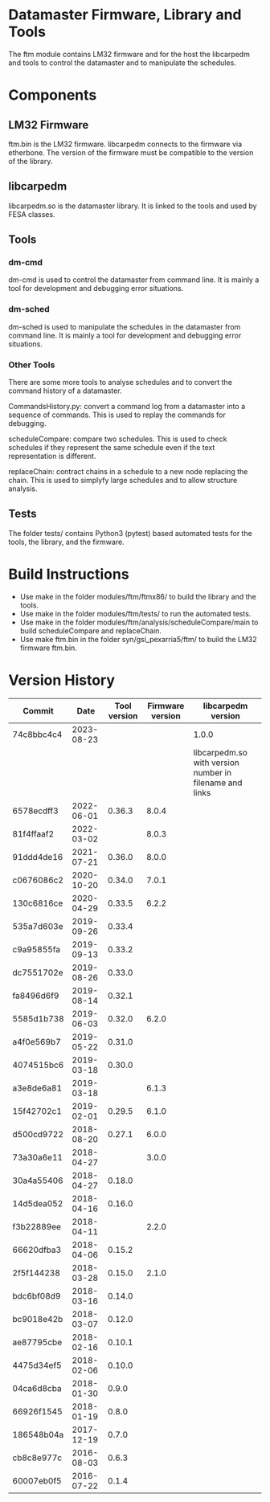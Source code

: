 # Datamaster Firmware, Library and Tools
The ftm module contains LM32 firmware and for the host the libcarpedm
and tools to control the datamaster and to manipulate the schedules.

# Components
## LM32 Firmware
ftm.bin is the LM32 firmware. libcarpedm connects to the firmware via
etherbone. The version of the firmware must be compatible to the version
of the library.

## libcarpedm
libcarpedm.so is the datamaster library. It is linked to the tools and
used by FESA classes.

## Tools
### dm-cmd
dm-cmd is used to control the datamaster from command line. It is mainly
a tool for development and debugging error situations.

### dm-sched
dm-sched is used to manipulate the schedules in the datamaster from
command line. It is mainly a tool for development and debugging error
situations.

### Other Tools
There are some more tools to analyse schedules and to convert the
command history of a datamaster.

CommandsHistory.py: convert a command log from a datamaster into a
sequence of commands. This is used to replay the commands for
debugging.

scheduleCompare: compare two schedules. This is used to check schedules
if they represent the same schedule even if the text representation is
different.

replaceChain: contract chains in a schedule to a new node replacing the
chain. This is used to simplyfy large schedules and to allow structure
analysis.

## Tests
The folder tests/ contains Python3 (pytest) based automated tests for
the tools, the library, and the firmware.

# Build Instructions
* Use make in the folder modules/ftm/ftmx86/ to build the library and the tools.
* Use make in the folder modules/ftm/tests/ to run the automated tests.
* Use make in the folder modules/ftm/analysis/scheduleCompare/main to build
scheduleCompare and replaceChain.
* Use make ftm.bin in the folder syn/gsi_pexarria5/ftm/ to build the LM32
firmware ftm.bin.

# Version History

| Commit     | Date       | Tool version | Firmware version | libcarpedm version |
| --- | --- | --- | --- | --- |
| 74c8bbc4c4 | 2023-08-23 |              |                  | 1.0.0 |
|||||libcarpedm.so with version number in filename and links 
| 6578ecdff3 | 2022-06-01 | 0.36.3       | 8.0.4            | |
| 81f4ffaaf2 | 2022-03-02 |              | 8.0.3            | |
| 91ddd4de16 | 2021-07-21 | 0.36.0       | 8.0.0            | |
| c0676086c2 | 2020-10-20 | 0.34.0       | 7.0.1            | |
| 130c6816ce | 2020-04-29 | 0.33.5       | 6.2.2            | |
| 535a7d603e | 2019-09-26 | 0.33.4       |                  | |
| c9a95855fa | 2019-09-13 | 0.33.2       |                  | |
| dc7551702e | 2019-08-26 | 0.33.0       |                  | |
| fa8496d6f9 | 2019-08-14 | 0.32.1       |                  | |
| 5585d1b738 | 2019-06-03 | 0.32.0       | 6.2.0            | |
| a4f0e569b7 | 2019-05-22 | 0.31.0       |                  | |
| 4074515bc6 | 2019-03-18 | 0.30.0       |                  | |
| a3e8de6a81 | 2019-03-18 |              | 6.1.3            | |
| 15f42702c1 | 2019-02-01 | 0.29.5       | 6.1.0            | |
| d500cd9722 | 2018-08-20 | 0.27.1       | 6.0.0            | |
| 73a30a6e11 | 2018-04-27 |              | 3.0.0            | |
| 30a4a55406 | 2018-04-27 | 0.18.0       |                  | |
| 14d5dea052 | 2018-04-16 | 0.16.0       |                  | |
| f3b22889ee | 2018-04-11 |              | 2.2.0            | |
| 66620dfba3 | 2018-04-06 | 0.15.2       |                  | |
| 2f5f144238 | 2018-03-28 | 0.15.0       | 2.1.0            | |
| bdc6bf08d9 | 2018-03-16 | 0.14.0       |                  | |
| bc9018e42b | 2018-03-07 | 0.12.0       |                  | |
| ae87795cbe | 2018-02-16 | 0.10.1       |                  | |
| 4475d34ef5 | 2018-02-06 | 0.10.0       |                  | |
| 04ca6d8cba | 2018-01-30 | 0.9.0        |                  | |
| 66926f1545 | 2018-01-19 | 0.8.0        |                  | |
| 186548b04a | 2017-12-19 | 0.7.0        |                  | |
| cb8c8e977c | 2016-08-03 | 0.6.3        |                  | |
| 60007eb0f5 | 2016-07-22 | 0.1.4        |                  | |
